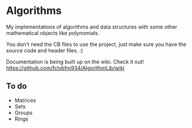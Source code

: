 # Algorithms
My implementations of algorithms and data structures with some other mathematical objects like polynomials.

You don't need the CB files to use the project, just make sure you have the source code and header files. :)

Documentation is being built up on the wiki. Check it out! 
https://github.com/fclvbfm934/AlgorithmLib/wiki

## To do
* Matrices
* Sets
* Groups
* Rings
